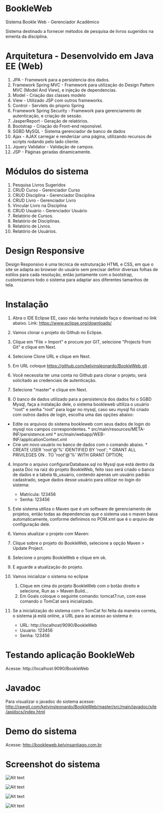 # BookleWeb
Sistema Bookle Web - Gerenciador Acadêmico 

Sistema destinado a fornecer métodos de pesquisa de livros sugeridos na ementa da disciplina.

# Arquitetura - Desenvolvido em Java EE (Web)
1. JPA - Framework para a persistencia dos dados.
2. Framework Spring MVC - Framework para utilização do Design Pattern MVC (Model And View), e injeção de dependencias.
  1. Model - Criação das classes modelo
  2. View - Utilizado JSP com outros frameworks.
  3. Control - Servlets do pŕoprio Spring
3. Framework Spring Security - Framework para gerenciamento de autenticação, e criação de sessão.
4. JasperReport - Geração de relatórios.
6. Bootstrap - Criação do Front-end reponsível.
7. SGBD MySQL - Sistema gerenciador de banco de dados
8. Ajax - AJAX carregar e renderizar uma página, utilizando recursos de scripts rodando pelo lado cliente.
9. Jquery Validator - Validação de campos.
10. JSP - Páginas geradas dinamicamente.

# Módulos do sistema
1. Pesquisa Livros Sugeridos
2. CRUD Curso - Gerenciador Curso
3. CRUD Disciplina - Gerenciador Disciplina
4. CRUD Livro - Gerenciador Livro
5. Vincular Livro na Disciplina
6. CRUD Usuário - Gerenciador Usuário
7. Relatório de Cursos.
8. Relatório de Disciplinas.
9. Relatório de Livros.
10. Relatório de Usuários.


# Design Responsive
Design Responsivo é uma técnica de estruturação HTML e CSS, em que o site se adapta ao browser do usuário sem precisar definir diversas folhas de estilos para cada resolução, então juntamente com o bootstrap, customizamos todo o sistema para adaptar aos diferentes tamanhos de tela.


# Instalação
1. Abra o IDE Eclipse EE, caso não tenha instalado faça o download no link abaixo.
  Link: https://www.eclipse.org/downloads/

2. Vamos clonar o projeto do Github no Eclipse.
  1. Clique em "File > Import" e procure por GIT, selecione "Projects from Git" e clique em Next.
  2. Selecione Clone URL e clique em Next.
  3. Em URL coloque https://github.com/kelvinsleonardo/BookleWeb.git .
  4. Você necessita ter uma conta no Github para clonar o projeto, será solicitado as credenciais de autenticação.
  5. Selecione "master" e clique em Next.

3. O banco de dados utilizado para a persistencia dos dados foi o SGBD Mysql, faça a instalação dele, o sistema bookleweb ultiliza o usuário "root" e senha "root" para logar no mysql, caso seu mysql foi criado com outros dados de login, escolha uma das opções abaixo: 
  * Edite os arquivos do sistema bookleweb com seus dados de login do mysql nos campos correspondentes.
        * src/main/resources/META-INF/persistence.xml 
        * src/main/webapp/WEB-INF/applicationContext.xml
  * Crie um novo usuário no banco de dados com o comando abaixo.
        * CREATE USER 'root'@'%' IDENTIFIED BY 'root';
        * GRANT ALL PRIVILEGES ON *.* TO 'root'@'%' WITH GRANT OPTION;

4. Importe o arquivo configurarDatabase.sql no Mysql que está dentro da pasta Doc na raiz do projeto BookleWeb, feito isso será criado o banco de dados e a tabela tb_usuario, contendo apenas um usuário padrão cadastrado, segue dados desse usuário para utilizar no login do sistema:    
    - Matrícula: 123456
    - Senha: 123456
    
5. Este sistema utiliza o Maven que é um software de gerenciamento de projetos, então todas as dependencias que o sistema usa o maven baixa automaticamente, conforme definimos no POM.xml que é o arquivo de configuração dele. 

6. Vamos atualizar o projeto com Maven:
  1. Clique sobre o projeto do BookleWeb, selecione a opção Maven > Update Project.
  2. Selecione o projeto BookleWeb e clique em ok.
  3. E aguarde a atualização do projeto.

7. Vamos inicializar o sistema no eclipse 
    1. Clique em cima do projeto BookleWeb com o botão direito e selecione, Run as > Maven Build...
    2. Em Goals coloque o seguinte comando: tomcat7:run, com esse comando o TomCat será inicializado.

8. Se a inicialização do sistema com o TomCat foi feita da maneira correta, o sistema já está online, a URL para ao acesso ao sistema é:
    - URL: http://localhost/9090/BookleWeb
    - Usuario: 123456
    - Senha: 123456

# Testando aplicação BookleWeb
Acesse: http://localhost:9090/BookleWeb

# Javadoc
Para visualizar o javadoc do sistema acesse: http://rawgit.com/kelvinsleonardo/BookleWeb/master/src/main/javadoc/site/apidocs/index.html

# Demo do sistema
Acesse: http://bookleweb.kelvinsantiago.com.br

# Screenshot do sistema
![Alt text](http://www.kelvinsantiago.com.br/blog/wp-content/uploads/2015/06/LOGIN.png "Login")

![Alt text](http://www.kelvinsantiago.com.br/blog/wp-content/uploads/2015/06/BookleWeb_Home.png "Tela Home")

![Alt text](http://www.kelvinsantiago.com.br/blog/wp-content/uploads/2015/06/BookleWeb_GerenciadorDisciplina.png "Gerenciador Disciplina")

![Alt text](http://www.kelvinsantiago.com.br/blog/wp-content/uploads/2015/06/BookleWeb_Pesquisa.png "Pesquisa Livro")

